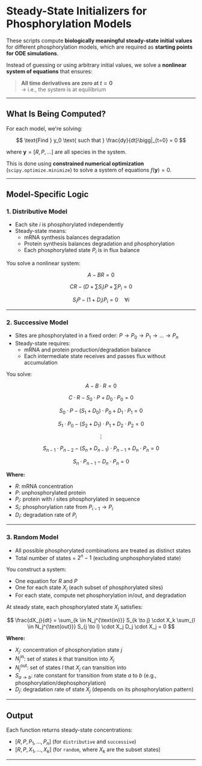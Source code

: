 # Steady-State Initializers for Phosphorylation Models

These scripts compute **biologically meaningful steady-state initial values** for different phosphorylation models,
which are required as **starting points for ODE simulations**.

Instead of guessing or using arbitrary initial values, we solve a **nonlinear system of equations** that ensures:

> **All time derivatives are zero at $t = 0$**  
> → i.e., the system is at equilibrium

---

## What Is Being Computed?

For each model, we're solving:

$$
\text{Find } y_0 \text{ such that } \frac{dy}{dt}\bigg|_{t=0} = 0
$$

where $\mathbf{y} = [R, P, \dots]$ are all species in the system.

This is done using **constrained numerical optimization** (`scipy.optimize.minimize`) to solve a system of
equations $f(\mathbf{y}) = 0$.

---

## Model-Specific Logic

### 1. **Distributive Model**

- Each site $i$ is phosphorylated independently
- Steady-state means:
    - mRNA synthesis balances degradation
    - Protein synthesis balances degradation and phosphorylation
    - Each phosphorylated state $P_i$ is in flux balance

You solve a nonlinear system:

$$
A - B R = 0  
$$ 
 
$$
C R - (D + \sum S_i) P + \sum P_i = 0  
$$ 
 
$$
S_i P - (1 + D_i) P_i = 0 \quad \forall i
$$

---

### 2. **Successive Model**

- Sites are phosphorylated in a fixed order:
  $P \to P_0 \to P_1 \to \dots \to P_n$
- Steady-state requires:
    - mRNA and protein production/degradation balance
    - Each intermediate state receives and passes flux without accumulation

You solve:

$$
A - B \cdot R = 0
$$

$$
C \cdot R - S_0 \cdot P + D_0 \cdot P_0 = 0
$$

$$
S_0 \cdot P - (S_1 + D_0) \cdot P_0 + D_1 \cdot P_1 = 0
$$

$$
S_1 \cdot P_0 - (S_2 + D_1) \cdot P_1 + D_2 \cdot P_2 = 0
$$

$$
\vdots
$$

$$
S_{n-1} \cdot P_{n-2} - (S_n + D_{n-1}) \cdot P_{n-1} + D_n \cdot P_n = 0
$$

$$
S_n \cdot P_{n-1} - D_n \cdot P_n = 0
$$

**Where:**

- $R$: mRNA concentration  
- $P$: unphosphorylated protein  
- $P_i$: protein with $i$ sites phosphorylated in sequence  
- $S_i$: phosphorylation rate from $P_{i-1} \to P_i$  
- $D_i$: degradation rate of $P_i$

---

### 3. **Random Model**

- All possible phosphorylated combinations are treated as distinct states
- Total number of states = $2^n - 1$ (excluding unphosphorylated state)

You construct a system:

- One equation for $R$ and $P$
- One for each state $X_j$ (each subset of phosphorylated sites)
- For each state, compute net phosphorylation in/out, and degradation

At steady state, each phosphorylated state $X_j$ satisfies:

$$
\frac{dX_j}{dt} = \sum_{k \in N_j^{\text{in}}} S_{k \to j} \cdot X_k \sum_{l \in N_j^{\text{out}}} S_{j \to l} \cdot X_j D_j \cdot X_j = 0
$$

**Where:**

- $X_j$: concentration of phosphorylation state $j$  
- $N_j^{\text{in}}$: set of states $k$ that transition into $X_j$  
- $N_j^{\text{out}}$: set of states $l$ that $X_j$ can transition into  
- $S_{a \rightarrow b}$: rate constant for transition from state $a$ to $b$ (e.g., phosphorylation/dephosphorylation)  
- $D_j$: degradation rate of state $X_j$ (depends on its phosphorylation pattern)

---

## Output

Each function returns steady-state concentrations:

- $[R, P, P_1, ..., P_n]$ (for `distributive` and `successive`)
- $[R, P, X_1, ..., X_k]$ (for `random`, where $X_k$ are the subset states)

---
